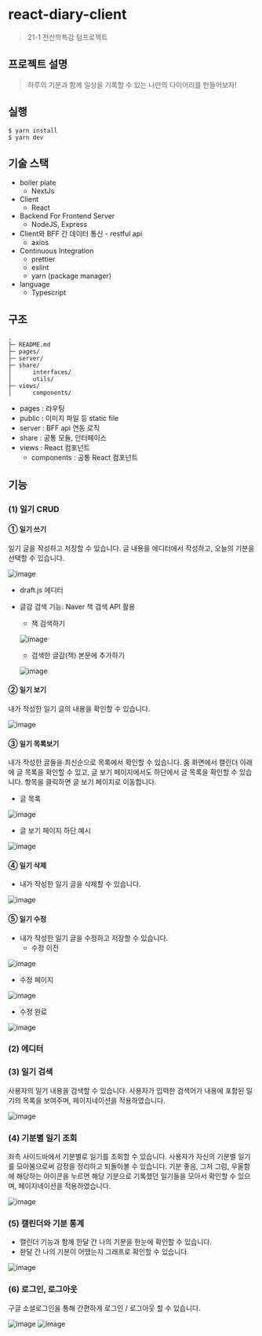 # react-diary-client

> 21-1 전산학특강 텀프로젝트

## 프로젝트 설명

> 하루의 기분과 함께 일상을 기록할 수 있는 나만의 다이어리를 만들어보자!

## 실행

```
$ yarn install
$ yarn dev

```

## 기술 스택

- boiler plate
  - NextJs
- Client
  - React
- Backend For Frontend Server
  - NodeJS, Express
- Client와 BFF 간 데이터 통신 - restful api
  - axios
- Continuous Integration
  - prettier
  - eslint
  - yarn (package manager)
- language
  - Typescript

## 구조

```
.
├─ README.md
├─ pages/
├─ server/
├─ share/
│      interfaces/
│      utils/
├─ views/
│      components/

```

- pages : 라우팅
- public : 이미지 파일 등 static file
- server : BFF api 연동 로직
- share : 공통 모듈, 인터페이스
- views : React 컴포넌트
  - components : 공통 React 컴포넌트

## 기능
### (1) 일기 CRUD
#### ① 일기 쓰기
일기 글을 작성하고 저장할 수 있습니다. 글 내용을 에디터에서 작성하고, 오늘의 기분을 선택할 수 있습니다. 

![image](https://user-images.githubusercontent.com/44095036/122753064-aa76b600-d2cc-11eb-9497-cdd97e90123e.png)
- draft.js 에디터
- 글감 검색 기능: Naver 책 검색 API 활용
  - 책 검색하기
  
  ![image](https://user-images.githubusercontent.com/44095036/122751934-54edd980-d2cb-11eb-864c-f3271d691041.png)
  - 검색한 글감(책) 본문에 추가하기
  
  ![image](https://user-images.githubusercontent.com/44095036/122752037-6fc04e00-d2cb-11eb-9aca-51e636f44cbd.png)

#### ② 일기 보기
내가 작성한 일기 글의 내용을 확인할 수 있습니다.

![image](https://user-images.githubusercontent.com/44095036/122752410-e3faf180-d2cb-11eb-9bb0-51e0f554a173.png)

#### ③ 일기 목록보기
내가 작성한 글들을 최신순으로 목록에서 확인할 수 있습니다. 홈 화면에서 캘린더 아래에 글 목록을 확인할 수 있고, 글 보기 페이지에서도 하단에서 글 목록을 확인할 수 있습니다. 항목을 클릭하면 글 보기 페이지로 이동합니다.
  - 글 목록

![image](https://user-images.githubusercontent.com/44095036/122752444-f07f4a00-d2cb-11eb-9f80-220a18364c2a.png)
  - 글 보기 페이지 하단 예시

![image](https://user-images.githubusercontent.com/44095036/122752507-042ab080-d2cc-11eb-98ae-de1485b3147e.png)

#### ④ 일기 삭제
- 내가 작성한 일기 글을 삭제할 수 있습니다.

![image](https://user-images.githubusercontent.com/44095036/122752568-1573bd00-d2cc-11eb-92fd-ef89b47d2392.png)

#### ⑤ 일기 수정
- 내가 작성한 일기 글을 수정하고 저장할 수 있습니다.
  - 수정 이전

![image](https://user-images.githubusercontent.com/44095036/122752742-46ec8880-d2cc-11eb-8bd4-7f43249f267e.png)
  - 수정 페이지

![image](https://user-images.githubusercontent.com/44095036/122752796-566bd180-d2cc-11eb-84e6-0b94a314c458.png)
  - 수정 완료

![image](https://user-images.githubusercontent.com/44095036/122752811-5cfa4900-d2cc-11eb-911e-3c36f59c6dd0.png)

### (2) 에디터
### (3) 일기 검색
사용자의 일기 내용을 검색할 수 있습니다. 사용자가 입력한 검색어가 내용에 포함된 일기의 목록을 보여주며,  페이지네이션을 적용하였습니다.

![image](https://user-images.githubusercontent.com/44095036/122753380-27a22b00-d2cd-11eb-8bda-4f62fdc5ee19.png)

### (4) 기분별 일기 조회
좌측 사이드바에서 기분별로 일기를 조회할 수 있습니다. 사용자가 자신의 기분별 일기를 모아봄으로써 감정을 정리하고 되돌아볼 수 있습니다. 기분 좋음, 그저 그럼, 우울함에 해당하는 아이콘을 누르면 해당 기분으로 기록했던 일기들을 모아서 확인할 수 있으며, 페이지네이션을 적용하였습니다.

![image](https://user-images.githubusercontent.com/44095036/122753549-62a45e80-d2cd-11eb-8af9-b983048d2309.png)

### (5) 캘린더와 기분 통계
- 캘린더 기능과 함께 한달 간 나의 기분을 한눈에 확인할 수 있습니다.
- 한달 간 나의 기분이 어땠는지 그래프로 확인할 수 있습니다.

![image](https://user-images.githubusercontent.com/44095036/122753610-7a7be280-d2cd-11eb-9525-9f4797bda45f.png)
### (6) 로그인, 로그아웃
구글 소셜로그인을 통해 간편하게 로그인 / 로그아웃 할 수 있습니다.

![image](https://user-images.githubusercontent.com/44095036/122753690-93849380-d2cd-11eb-8d57-f64616ce1dc6.png)
![image](https://user-images.githubusercontent.com/44095036/122753697-967f8400-d2cd-11eb-95aa-4a5b9ca04b42.png)

